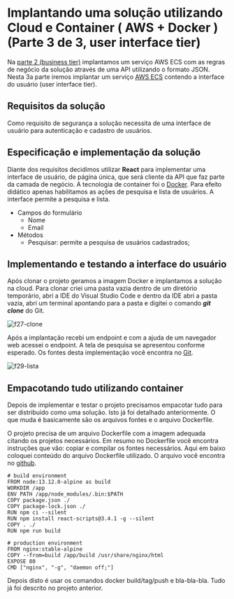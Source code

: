 
# Implantando uma solução utilizando Cloud e Container ( AWS + Docker ) (Parte 3 de 3, user interface tier)

 Na [parte 2 (business tier)](https://github.com/nandolrs/CFTSTDADOS01/tree/master/CFTSTAPI02) implantamos um serviço AWS ECS com as regras de negócio da solução através de uma API utilizando o formato JSON. Nesta 3a parte iremos implantar um serviço [AWS ECS](https://aws.amazon.com/pt/ecs/) contendo a interface do usuário (user interface tier).
 
  ## Requisitos da solução

 Como requisito de segurança a solução necessita de uma interface de usuário para autenticação e cadastro de usuários. 

  ## Especificação e implementação da solução

 Diante dos requisitos decidimos utilizar **React** para implementar uma interface de usuário, de página única, que será cliente da API que faz parte da camada de negócio. A tecnologia de container foi o [Docker](https://www.docker.com/). Para efeito didático apenas habilitamos as ações de  pesquisa e lista de usuários. A interface permite a pesquisa e lista.
 <ul> 
  <li>Campos do formulário
      <ul>
        <li>Nome</li>
        <li>Email</li>
      </ul>
  </li>

  <li>Métodos
    <ul>
        <li>
            Pesquisar: permite a pesquisa de usuários cadastrados;        
        </li>
    </ul>
  </li>

</ul>

## Implementando e testando a interface do usuário

Após clonar o projeto geramos a imagem Docker e implantamos a solução na cloud. Para clonar criei uma pasta vazia dentro de um diretório temporário, abri a IDE do Visual Studio Code e dentro da IDE abri a pasta vazia, abri um terminal apontando para a pasta e digitei o comando ***git clone*** do Git. 

![f27-clone](https://user-images.githubusercontent.com/34346597/204917414-8b2699f0-378f-4ba9-beef-8c3a14492b0c.png)


  Após a implantação recebi um endpoint e com a ajuda de um navegador web acessei o endpoint. A tela de pesquisa se apresentou conforme esperado. Os fontes desta implementação você encontra no [Git](https://github.com/nandolrs/CFTSTDADOS01/tree/master/cftstui01). 


![f29-lista](https://user-images.githubusercontent.com/34346597/204917410-1db54d1e-223e-4eb6-a57c-71de9d891690.png)

## Empacotando tudo utilizando container

Depois de implementar e testar o projeto  precisamos empacotar tudo para ser distribuído como uma solução. Isto já foi detalhado anteriormente. O que muda é basicamente são os arquivos fontes e o arquivo Dockerfile.

O projeto precisa de um arquivo Dockerfile com a imagem adequada citando os projetos necessários. Em resumo no Dockerfile você encontra instruções que vão: copiar e compilar os fontes necessários. Aqui em baixo coloquei conteúdo do arquivo Dockerfile utilizado. O arquivo você encontra no [github](https://github.com/nandolrs/CFTSTDADOS01/blob/master/cftstui01/Dockerfile).

```
# build environment
FROM node:13.12.0-alpine as build
WORKDIR /app
ENV PATH /app/node_modules/.bin:$PATH
COPY package.json ./
COPY package-lock.json ./
RUN npm ci --silent
RUN npm install react-scripts@3.4.1 -g --silent
COPY . ./
RUN npm run build

# production environment
FROM nginx:stable-alpine
COPY --from=build /app/build /usr/share/nginx/html
EXPOSE 80
CMD ["nginx", "-g", "daemon off;"]
```

Depois disto é usar os comandos docker build/tag/push e bla-bla-bla. Tudo já foi descrito no projeto anterior.